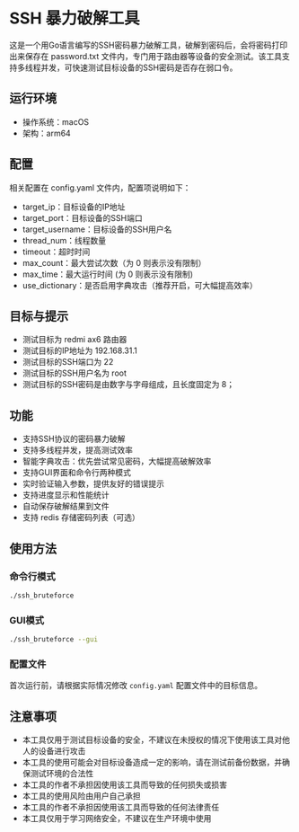 # SSH 暴力破解工具

这是一个用Go语言编写的SSH密码暴力破解工具，破解到密码后，会将密码打印出来保存在 password.txt 文件内，专门用于路由器等设备的安全测试。该工具支持多线程并发，可快速测试目标设备的SSH密码是否存在弱口令。

## 运行环境

- 操作系统：macOS
- 架构：arm64

## 配置

相关配置在 config.yaml 文件内，配置项说明如下：

- target_ip：目标设备的IP地址
- target_port：目标设备的SSH端口
- target_username：目标设备的SSH用户名
- thread_num：线程数量
- timeout：超时时间
- max_count：最大尝试次数（为 0 则表示没有限制）
- max_time：最大运行时间 (为 0 则表示没有限制)
- use_dictionary：是否启用字典攻击（推荐开启，可大幅提高效率）

## 目标与提示

- 测试目标为 redmi ax6 路由器
- 测试目标的IP地址为 192.168.31.1
- 测试目标的SSH端口为 22
- 测试目标的SSH用户名为 root
- 测试目标的SSH密码是由数字与字母组成，且长度固定为 8；

## 功能

- 支持SSH协议的密码暴力破解
- 支持多线程并发，提高测试效率
- 智能字典攻击：优先尝试常见密码，大幅提高破解效率
- 支持GUI界面和命令行两种模式
- 实时验证输入参数，提供友好的错误提示
- 支持进度显示和性能统计
- 自动保存破解结果到文件
- 支持 redis 存储密码列表（可选）

## 使用方法

### 命令行模式
```bash
./ssh_bruteforce
```

### GUI模式
```bash
./ssh_bruteforce --gui
```

### 配置文件
首次运行前，请根据实际情况修改 `config.yaml` 配置文件中的目标信息。

## 注意事项

- 本工具仅用于测试目标设备的安全，不建议在未授权的情况下使用该工具对他人的设备进行攻击
- 本工具的使用可能会对目标设备造成一定的影响，请在测试前备份数据，并确保测试环境的合法性
- 本工具的作者不承担因使用该工具而导致的任何损失或损害
- 本工具的使用风险由用户自己承担
- 本工具的作者不承担因使用该工具而导致的任何法律责任
- 本工具仅用于学习网络安全，不建议在生产环境中使用
